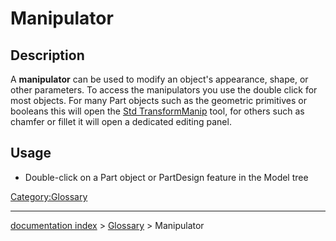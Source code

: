 # Manipulator
## Description

A **manipulator** can be used to modify an object\'s appearance, shape, or other parameters. To access the manipulators you use the double click for most objects. For many Part objects such as the geometric primitives or booleans this will open the [Std TransformManip](Std_TransformManip.md) tool, for others such as chamfer or fillet it will open a dedicated editing panel.

## Usage

-   Double-click on a Part object or PartDesign feature in the Model tree

 

[Category:Glossary](Category:Glossary.md)

---
[documentation index](../README.md) > [Glossary](Category:Glossary.md) > Manipulator
